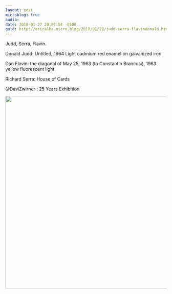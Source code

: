 ```yaml
---
layout: post
microblog: true
audio: 
date: 2018-01-27 20:07:54 -0500
guid: http://ericalba.micro.blog/2018/01/28/judd-serra-flavindonald.html
---
```

Judd, Serra, Flavin.

Donald Judd: Untitled, 1964
Light cadmium red enamel on galvanized iron

Dan Flavin: the diagonal of May 25, 1963 (to Constantin Brancusi), 1963
yellow fluorescent light

Richard Serra: House of Cards

@DaviZwirner : 25 Years Exhibition

<img src="http://micro.ericalba.com/uploads/2018/e200b9b545.jpg" width="600" height="600" />

